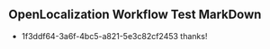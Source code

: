 ## OpenLocalization Workflow Test MarkDown
* 1f3ddf64-3a6f-4bc5-a821-5e3c82cf2453 
thanks!<!--HONumber=Mar16_HO2-->
